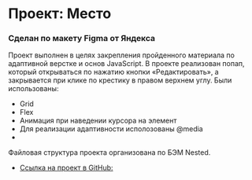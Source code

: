 # Проект: Место

### Сделан по макету Figma от Яндекса
Проект выполнен в целях закрепления пройденного материала по адаптивной верстке и основ JavaScript.
В проекте реализован попап, который открываться по нажатию кнопки «Редактировать», а закрывается при клике по крестику в правом верхнем углу.
Были использованы:
* Grid
* Flex
* Анимация при наведении курсора на элемент
* Для реализации адаптивности исполозованы @media
*

  Файловая структура проекта организована по БЭМ Nested.

* [Ссылка на проект в GitHub:](https://shaibot.github.io/mesto/index.html)


